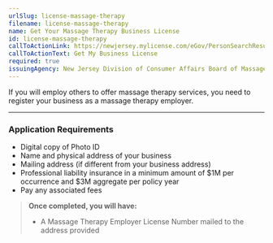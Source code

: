 ```yaml
---
urlSlug: license-massage-therapy
filename: license-massage-therapy
name: Get Your Massage Therapy Business License
id: license-massage-therapy
callToActionLink: https://newjersey.mylicense.com/eGov/PersonSearchResults.aspx?Facility=Y
callToActionText: Get My Business License
required: true
issuingAgency: New Jersey Division of Consumer Affairs Board of Massage and Bodywork Therapy
---
```

If you will employ others to offer massage therapy services, you need to register your business as a massage therapy employer.

- - -
### Application Requirements

- Digital copy of Photo ID  
- Name and physical address of your business  
- Mailing address (if different from your business address)  
- Professional liability insurance in a minimum amount of $1M per occurrence and $3M aggregate per policy year
- Pay any associated fees

> **Once completed, you will have:**  
> - A Massage Therapy Employer License Number mailed to the address provided